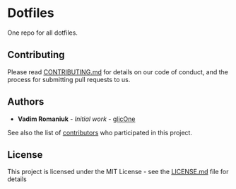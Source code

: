 # Dotfiles
One repo for all dotfiles.

## Contributing

Please read [CONTRIBUTING.md](CONTRIBUTING.md) for details on our code of conduct, and the process for submitting pull requests to us.

## Authors

* **Vadim Romaniuk** - *Initial work* - [glicOne](https://github.com/RomaniukVadim)

See also the list of [contributors](https://github.com/RomaniukVadim/dotfiles/contributors) who participated in this project.

## License

This project is licensed under the MIT License - see the [LICENSE.md](LICENSE.md) file for details

